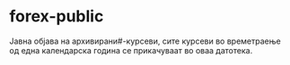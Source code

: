 # forex-public
Јавна објава на архивирани#-курсеви, сите курсеви во времетраење од една календарска година се прикачуваат во оваа датотека. 
